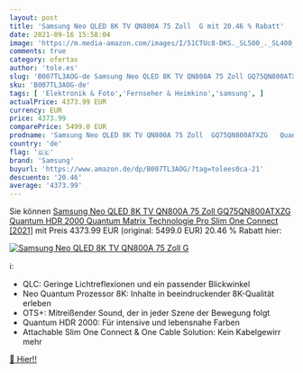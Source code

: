 ```yaml
---
layout: post
title: 'Samsung Neo QLED 8K TV QN800A 75 Zoll  G mit 20.46 % Rabatt'
date: 2021-09-16 15:58:04
image: 'https://m.media-amazon.com/images/I/51CTUc8-DKS._SL500_._SL400_.jpg'
comments: true
category: ofertas
author: 'tole.es'
slug: 'B007TL3AOG-de Samsung Neo QLED 8K TV QN800A 75 Zoll GQ75QN800ATXZG...'
sku: 'B007TL3AOG-de'
tags: [ 'Elektronik & Foto','Fernseher & Heimkino','samsung', ]
actualPrice: 4373.99 EUR
currency: EUR
price: 4373.99
comparePrice: 5499.0 EUR
prodname: 'Samsung Neo QLED 8K TV QN800A 75 Zoll  GQ75QN800ATXZG   Quantum HDR 2000  Quantum Matrix Technologie Pro  Slim One Connect [2021]'
country: 'de'
flag: '🇩🇪'
brand: 'Samsung'
buyurl: 'https://www.amazon.de/dp/B007TL3AOG/?tag=tolees0ca-21'
descuento: '20.46'
average: '4373.99'
---
```


Sie können [Samsung Neo QLED 8K TV QN800A 75 Zoll  GQ75QN800ATXZG   Quantum HDR 2000  Quantum Matrix Technologie Pro  Slim One Connect [2021]](https://www.amazon.de/dp/B007TL3AOG/?tag=tolees0ca-21) mit Preis 4373.99 EUR (original: 5499.0 EUR) 20.46 % Rabatt hier:

[![Samsung Neo QLED 8K TV QN800A 75 Zoll  G](https://m.media-amazon.com/images/I/51CTUc8-DKS._SL500_._SL400_.jpg)](https://www.amazon.de/dp/B007TL3AOG/?tag=tolees0ca-21)

ℹ️:

- QLC: Geringe Lichtreflexionen und ein passender Blickwinkel
- Neo Quantum Prozessor 8K: Inhalte in beeindruckender 8K-Qualität erleben
- OTS+: Mitreißender Sound, der in jeder Szene der Bewegung folgt
- Quantum HDR 2000: Für intensive und lebensnahe Farben
- Attachable Slim One Connect & One Cable Solution: Kein Kabelgewirr mehr

[🛒 Hier!!](https://www.amazon.de/dp/B007TL3AOG/?tag=tolees0ca-21)
